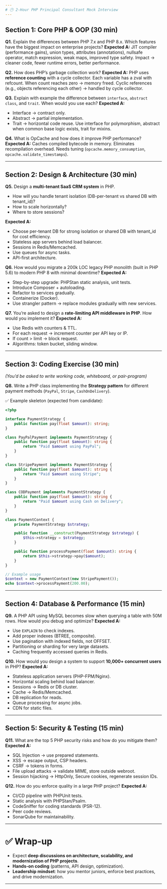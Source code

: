 ```yaml
---
# 🕑 2-Hour PHP Principal Consultant Mock Interview
---
```


## **Section 1: Core PHP & OOP (30 min)**

**Q1.** Explain the differences between PHP 7.x and PHP 8.x. Which features have the biggest impact on enterprise projects?
**Expected A:** JIT compiler (performance gains), union types, attributes (annotations), nullsafe operator, match expression, weak maps, improved type safety. Impact → cleaner code, fewer runtime errors, better performance.

**Q2.** How does PHP’s garbage collection work?
**Expected A:** PHP uses **reference counting** with a cycle collector. Each variable has a zval with refcount. When count reaches zero → memory freed. Cyclic references (e.g., objects referencing each other) → handled by cycle collector.

**Q3.** Explain with example the difference between `interface`, `abstract class`, and `trait`. When would you use each?
**Expected A:**

- Interface → contract only.
- Abstract → partial implementation.
- Trait → horizontal code reuse.
  Use interface for polymorphism, abstract when common base logic exists, trait for mixins.

**Q4.** What is OpCache and how does it improve PHP performance?
**Expected A:** Caches compiled bytecode in memory. Eliminates recompilation overhead. Needs tuning (`opcache.memory_consumption`, `opcache.validate_timestamps`).

---

## **Section 2: Design & Architecture (30 min)**

**Q5.** Design a **multi-tenant SaaS CRM system** in PHP.

- How will you handle tenant isolation (DB-per-tenant vs shared DB with tenant_id)?
- How to scale horizontally?
- Where to store sessions?

**Expected A:**

- Choose per-tenant DB for strong isolation or shared DB with tenant_id for cost efficiency.
- Stateless app servers behind load balancer.
- Sessions in Redis/Memcached.
- Use queues for async tasks.
- API-first architecture.

**Q6.** How would you migrate a 200k LOC legacy PHP monolith (built in PHP 5.6) to modern PHP 8 with minimal downtime?
**Expected A:**

- Step-by-step upgrade: PHPStan static analysis, unit tests.
- Introduce Composer + autoloading.
- Refactor to services gradually.
- Containerize (Docker).
- Use strangler pattern → replace modules gradually with new services.

**Q7.** You’re asked to design a **rate-limiting API middleware in PHP**. How would you implement it?
**Expected A:**

- Use Redis with counters & TTL.
- For each request → increment counter per API key or IP.
- If count > limit → block request.
- Algorithms: token bucket, sliding window.

---

## **Section 3: Coding Exercise (30 min)**

_(You’d be asked to write working code, whiteboard, or pair-program)_

**Q8.** Write a PHP class implementing the **Strategy pattern** for different payment methods (`PayPal`, `Stripe`, `CashOnDelivery`).

✅ Example skeleton (expected from candidate):

```php
<?php

interface PaymentStrategy {
    public function pay(float $amount): string;
}

class PayPalPayment implements PaymentStrategy {
    public function pay(float $amount): string {
        return "Paid $amount using PayPal";
    }
}

class StripePayment implements PaymentStrategy {
    public function pay(float $amount): string {
        return "Paid $amount using Stripe";
    }
}

class CODPayment implements PaymentStrategy {
    public function pay(float $amount): string {
        return "Paid $amount using Cash on Delivery";
    }
}

class PaymentContext {
    private PaymentStrategy $strategy;

    public function __construct(PaymentStrategy $strategy) {
        $this->strategy = $strategy;
    }

    public function processPayment(float $amount): string {
        return $this->strategy->pay($amount);
    }
}

// Example usage
$context = new PaymentContext(new StripePayment());
echo $context->processPayment(200.00);
```

---

## **Section 4: Database & Performance (15 min)**

**Q9.** A PHP API using MySQL becomes slow when querying a table with 50M rows. How would you debug and optimize?
**Expected A:**

- Use `EXPLAIN` to check indexes.
- Add proper indexes (BTREE, composite).
- Use pagination with indexed fields, not OFFSET.
- Partitioning or sharding for very large datasets.
- Caching frequently accessed queries in Redis.

**Q10.** How would you design a system to support **10,000+ concurrent users** in PHP?
**Expected A:**

- Stateless application servers (PHP-FPM/Nginx).
- Horizontal scaling behind load balancer.
- Sessions → Redis or DB cluster.
- Cache → Redis/Memcached.
- DB replication for reads.
- Queue processing for async jobs.
- CDN for static files.

---

## **Section 5: Security & Testing (15 min)**

**Q11.** What are the top 5 PHP security risks and how do you mitigate them?
**Expected A:**

- SQL Injection → use prepared statements.
- XSS → escape output, CSP headers.
- CSRF → tokens in forms.
- File upload attacks → validate MIME, store outside webroot.
- Session hijacking → HttpOnly, Secure cookies, regenerate session IDs.

**Q12.** How do you enforce quality in a large PHP project?
**Expected A:**

- CI/CD pipeline with PHPUnit tests.
- Static analysis with PHPStan/Psalm.
- CodeSniffer for coding standards (PSR-12).
- Peer code reviews.
- SonarQube for maintainability.

---

# ✅ Wrap-up

- Expect **deep discussions on architecture, scalability, and modernization of PHP projects**.
- **Hands-on coding** (patterns, API design, optimization).
- **Leadership mindset**: how you mentor juniors, enforce best practices, and drive modernization.

---
